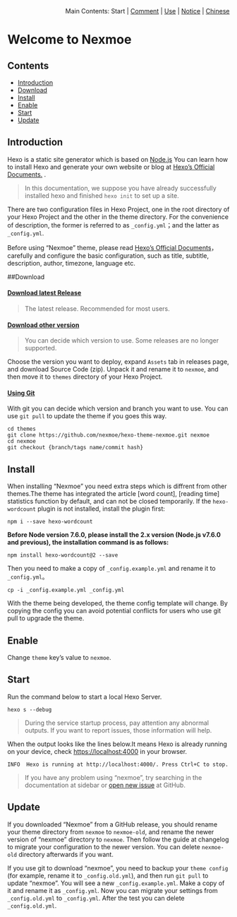 <div align="right">Main Contents: Start | <a title="Comment" href="https://github.com/nexmoe/hexo-theme-nexmoe/blob/master/WIKI/en/comment.md">Comment</a> | <a title="Use" href="https://github.com/nexmoe/hexo-theme-nexmoe/blob/master/WIKI/en/use.md">Use</a> | <a title="Notice" href="https://github.com/nexmoe/hexo-theme-nexmoe/blob/master/WIKI/en/notice.md">Notice</a> | <a title="Chinese" href="https://github.com/nexmoe/hexo-theme-nexmoe/blob/master/WIKI/start.md">Chinese</a></div>

# Welcome to Nexmoe

## Contents

- [Introduction](#Introduction)
- [Download](#Download)
- [Install](#Install)
- [Enable](#Enable)
- [Start](#Start)
- [Update](#Update)

## Introduction

Hexo is a static site generator which is based on [Node.js](https://nodejs.org/) You can learn how to install Hexo and generate your own website or blog at [Hexo’s Official Documents.](https://hexo.io/docs) .

>In this documentation, we suppose you have already successfully installed hexo and finished `hexo init` to set up a site.

There are two configuration files in Hexo Project, one in the root directory of your Hexo Project and the other in the theme directory. For the convenience of description, the former is referred to as `_config.yml`；and the latter as `_config.yml`.

Before using “Nexmoe” theme, please read [Hexo’s Official Documents](https://hexo.io/docs)，carefully and configure the basic configuration, such as title, subtitle, description, author, timezone, language etc.

##Download

#### [Download latest Release](https://github.com/nexmoe/hexo-theme-nexmoe/releases/latest)

>The latest release. Recommended for most users.

#### [Download other version](https://github.com/nexmoe/hexo-theme-nexmoe/releases)

>You can decide which version to use. Some releases are no longer supported.

Choose the version you want to deploy, expand `Assets` tab in releases page, and download Source Code (zip).
Unpack it and rename it to `nexmoe`, and then move it to `themes` directory of your Hexo Project.

#### [Using Git](https://github.com/nexmoe/hexo-theme-nexmoe)

With git you can decide which version and branch you want to use. You can use `git pull` to update the theme if you goes this way.
```
cd themes
git clone https://github.com/nexmoe/hexo-theme-nexmoe.git nexmoe
cd nexmoe
git checkout {branch/tags name/commit hash}
```

## Install

When installing “Nexmoe” you need extra steps which is diffrent from other themes.The theme has integrated the article [word count], [reading time] statistics function by default, and can not be closed temporarily. If the `hexo-wordcount` plugin is not installed, install the plugin first:
```
npm i --save hexo-wordcount
```
**Before Node version 7.6.0, please install the 2.x version (Node.js v7.6.0 and previous), the installation command is as follows:**
```
npm install hexo-wordcount@2 --save
```
Then you need to make a copy of `_config.example.yml` and rename it to `_config.yml`。
```
cp -i _config.example.yml _config.yml
```
With the theme being developed, the theme config template will change. By copying the config you can avoid potential conflicts for users who use git pull to upgrade the theme.

## Enable

Change `theme` key’s value to `nexmoe`.

## Start

Run the command below to start a local Hexo Server.

```
hexo s --debug
```

>During the service startup process, pay attention any abnormal outputs. If you want to report issues, those information will help.

When the output looks like the lines below.It means Hexo is already running on your device, check [https://localhost:4000](https://localhost:4000) in your browser.

```
INFO  Hexo is running at http://localhost:4000/. Press Ctrl+C to stop.
```

>If you have any problem using “nexmoe”, try searching in the documentation at sidebar or [open new issue](https://github.com/nexmoe/hexo-theme-nexmoe/issues/new) at GitHub.

## Update

If you downloaded “Nexmoe” from a GitHub release, you should rename your theme directory from `nexmoe` to `nexmoe-old`, and rename the newer version of “nexmoe” directory to `nexmoe`. Then follow the guide at changelog to migrate your configuration to the newer version. You can delete `nexmoe-old` directory afterwards if you want.

If you use git to download “nexmoe”, you need to backup your `theme config` (for example, rename it to `_config.old.yml`), and then run `git pull` to update “nexmoe”. You will see a new `_config.example.yml`. Make a copy of it and rename it as `_config.yml`. Now you can migrate your settings from `_config.old.yml` to `_config.yml`. After the test you can delete `_config.old.yml`.